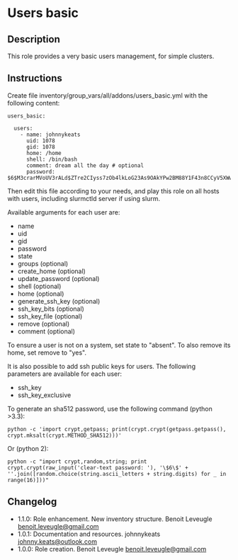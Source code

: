 # Users basic

## Description

This role provides a very basic users management, for simple clusters.

## Instructions

Create file inventory/group_vars/all/addons/users_basic.yml with the following content:

```
users_basic:

  users:
    - name: johnnykeats
      uid: 1078
      gid: 1078
      home: /home
      shell: /bin/bash
      comment: dream all the day # optional
      password: $6$M3crarMVoUV3rALd$ZTre2CIyss7zOb4lkLoG23As9OAkYPw2BM88Y1F43n8CCyV5XWwAYEwBOrS8bcCBIMjIPdJG.ndOfzWyAVR4j0
```

Then edit this file according to your needs, and play this role on all hosts with users, including slurmctld server if using slurm.

Available arguments for each user are:

* name
* uid
* gid
* password
* state
* groups (optional)
* create_home (optional)
* update_password (optional)
* shell (optional)
* home (optional)
* generate_ssh_key (optional)
* ssh_key_bits (optional)
* ssh_key_file (optional)
* remove (optional)
* comment (optional)

To ensure a user is not on a system, set state to "absent". To also remove its
home, set remove to "yes".

It is also possible to add ssh public keys for users. The following parameters
are available for each user:

* ssh_key
* ssh_key_exclusive

To generate an sha512 password, use the following command (python >3.3):

```
python -c 'import crypt,getpass; print(crypt.crypt(getpass.getpass(), crypt.mksalt(crypt.METHOD_SHA512)))'
```

Or (python 2):

```
python -c "import crypt,random,string; print crypt.crypt(raw_input('clear-text password: '), '\$6\$' + ''.join([random.choice(string.ascii_letters + string.digits) for _ in range(16)]))"
```

## Changelog

* 1.1.0: Role enhancement. New inventory structure. Benoit Leveugle <benoit.leveugle@gmail.com>
* 1.0.1: Documentation and resources. johnnykeats <johnny.keats@outlook.com>
* 1.0.0: Role creation. Benoit Leveugle <benoit.leveugle@gmail.com>
